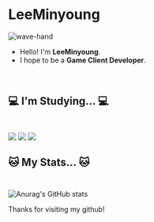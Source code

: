 
# LeeMinyoung

![wave-hand](https://user-images.githubusercontent.com/77655318/178117115-9d827c5a-5204-47e9-ad32-c691979c6d28.gif)


* Hello! I'm **LeeMinyoung**.
* I hope to be a **Game Client Developer**.


</br>

## 💻 I'm Studying... 💻</br></br>
<img src="https://img.shields.io/badge/Unity-222324?style=for-the-badge&logo=Unity&logoColor=white">
<img src="https://img.shields.io/badge/C++-00599C?style=for-the-badge&logo=c%2B%2B&&logoColor=white">
<img src="https://img.shields.io/badge/C%23-239120?style=for-the-badge&logo=CSharp&logoColor=white">


</br>

## 🐱 My Stats... 🐱</br></br>

![Anurag's GitHub stats](https://github-readme-stats.vercel.app/api?username=minyoung529&show_icons=true&theme=onedark)


Thanks for visiting my github!

